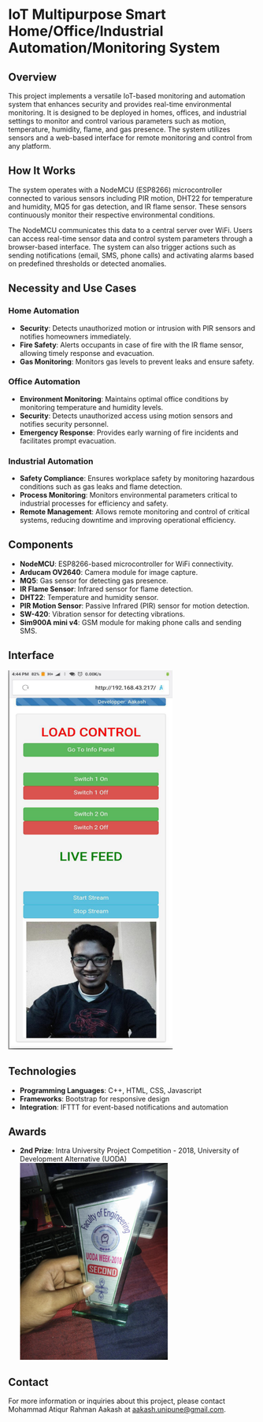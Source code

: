 # IoT Multipurpose Smart Home/Office/Industrial Automation/Monitoring System

## Overview

This project implements a versatile IoT-based monitoring and automation system that enhances security and provides real-time environmental monitoring. It is designed to be deployed in homes, offices, and industrial settings to monitor and control various parameters such as motion, temperature, humidity, flame, and gas presence. The system utilizes sensors and a web-based interface for remote monitoring and control from any platform.

## How It Works

The system operates with a NodeMCU (ESP8266) microcontroller connected to various sensors including PIR motion, DHT22 for temperature and humidity, MQ5 for gas detection, and IR flame sensor. These sensors continuously monitor their respective environmental conditions.

The NodeMCU communicates this data to a central server over WiFi. Users can access real-time sensor data and control system parameters through a browser-based interface. The system can also trigger actions such as sending notifications (email, SMS, phone calls) and activating alarms based on predefined thresholds or detected anomalies.

## Necessity and Use Cases

### Home Automation
- **Security**: Detects unauthorized motion or intrusion with PIR sensors and notifies homeowners immediately.
- **Fire Safety**: Alerts occupants in case of fire with the IR flame sensor, allowing timely response and evacuation.
- **Gas Monitoring**: Monitors gas levels to prevent leaks and ensure safety.

### Office Automation
- **Environment Monitoring**: Maintains optimal office conditions by monitoring temperature and humidity levels.
- **Security**: Detects unauthorized access using motion sensors and notifies security personnel.
- **Emergency Response**: Provides early warning of fire incidents and facilitates prompt evacuation.

### Industrial Automation
- **Safety Compliance**: Ensures workplace safety by monitoring hazardous conditions such as gas leaks and flame detection.
- **Process Monitoring**: Monitors environmental parameters critical to industrial processes for efficiency and safety.
- **Remote Management**: Allows remote monitoring and control of critical systems, reducing downtime and improving operational efficiency.

## Components 

- **NodeMCU**: ESP8266-based microcontroller for WiFi connectivity.
- **Arducam OV2640**: Camera module for image capture.
- **MQ5**: Gas sensor for detecting gas presence.
- **IR Flame Sensor**: Infrared sensor for flame detection.
- **DHT22**: Temperature and humidity sensor.
- **PIR Motion Sensor**: Passive Infrared (PIR) sensor for motion detection.
- **SW-420**: Vibration sensor for detecting vibrations.
- **Sim900A mini v4**: GSM module for making phone calls and sending SMS.

## Interface

![System Interface](interface1.png)

## Technologies

- **Programming Languages**: C++, HTML, CSS, Javascript
- **Frameworks**: Bootstrap for responsive design
- **Integration**: IFTTT for event-based notifications and automation

## Awards

- **2nd Prize**: Intra University Project Competition - 2018, University of Development Alternative (UODA)
  <img src="Prize.jpg" alt="2nd Prize" width="300">

## Contact

For more information or inquiries about this project, please contact Mohammad Atiqur Rahman Aakash at aakash.unipune@gmail.com.
